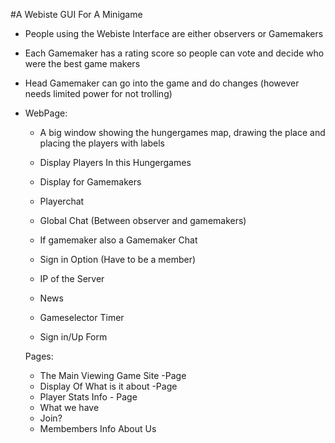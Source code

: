#A Webiste GUI For A Minigame




- People using the Webiste Interface are either observers or Gamemakers
- Each Gamemaker has a rating score so people can vote and decide who were the best game makers
- Head Gamemaker can go into the game and do changes (however needs limited power for not trolling)


- WebPage:
    * A big window showing the hungergames map, drawing the place and placing the players with labels
    * Display Players In this Hungergames
    * Display for Gamemakers
    * Playerchat
    * Global Chat (Between observer and gamemakers)
    
    * If gamemaker also a Gamemaker Chat
    
    * Sign in Option (Have to be a member)
    
    * IP of the Server
    * News
    * Gameselector Timer
    * Sign in/Up Form
    
    Pages: 
    * The Main Viewing Game Site -Page
    * Display Of What is it about -Page
    * Player Stats Info - Page
    * What we have
    * Join?
    * Membembers Info About Us
    
    
    









